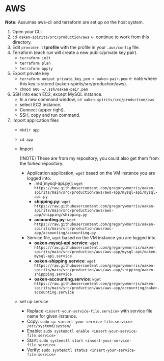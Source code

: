 # AWS

**Note:** Assumes aws-cli and terraform are set up on the host system.

1. Open your CLI
1. `cd oaken-spirits/src/production/aws` <- continue to work from this directory.
1. Edit `provider.tf`**profile** with the profile in your `.aws/config` file.
1. Terraform (each run will create a new public/private key pair).
    - `terraform init`
    - `terraform plan`
    - `terraform apply`
1. Export private key
    - `terraform output private_key_pem > oaken-pair.pem` <- note where this key is stored (oaken-spirits/src/production/aws).
    - `chmod 600 ~/.ssh/oaken-pair.pem`
1. SSH into each EC2, except MySQL instance.
    - In a new command window, `cd oaken-spirits/src/production/aws`
    - select EC2 instance.
    - Connect (upper right).
    - SSH, copy and run command.
1. Import application files
    - `mkdir app`
    - `cd app`
    - Import

        [!NOTE]
        These are from my repository, you could also get them from the forked repository.

        - Application application, `wget` based on the VM instance you are logged into.
            - :red[mysql-api.py]: `wget https://raw.githubusercontent.com/gregorywmorris/oaken-spirits/main/src/production/aws/aws-app/mysql-api/mysql-api.py`
            - **shipping.py**: `wget https://raw.githubusercontent.com/gregorywmorris/oaken-spirits/main/src/production/aws/aws-app/shipping/shipping.py`
            - **accounting.py**: `wget https://raw.githubusercontent.com/gregorywmorris/oaken-spirits/main/src/production/aws/aws-app/accounting/accounting.py`
        - Service file, `wget` based on the VM instance you are logged into.
            - **oaken-mysql-api.service**: `wget https://raw.githubusercontent.com/gregorywmorris/oaken-spirits/main/src/production/aws/aws-app/mysql-api/oaken-mysql-api.service`
            - **oaken-shipping.service**: `wget https://raw.githubusercontent.com/gregorywmorris/oaken-spirits/main/src/production/aws/aws-app/shipping/oaken-shippping.service`
            - **oaken-accounting.service**: `wget https://raw.githubusercontent.com/gregorywmorris/oaken-spirits/main/src/production/aws/aws-app/accounting/oaken-accounting.service`
    - set up service
        - Replace `<insert-your-service-file.service>` with service file name for given instance.
        - Copy: `sudo cp <insert-your-service-file.service> /etc/systemd/system/`
        - Enable: `sudo systemctl enable <insert-your-service-file.service>`
        - Start: `sudo systemctl start <insert-your-service-file.service>`
        - Verify: `sudo systemctl status <insert-your-service-file.service>`

